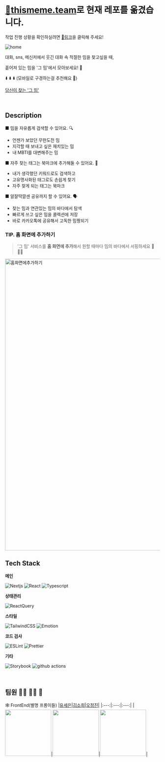 # [🔗thismeme.team](https://github.com/thismeme-team/thismeme-web)로 현재 레포를 옮겼습니다.
작업 진행 상황을 확인하실려면 [🔗링크](https://github.com/slamapp/client)을 클릭해 주세요!

![home](https://user-images.githubusercontent.com/33178048/221388037-cb94a3f1-386b-4b0f-adf6-8fea5b3f042b.png)

대화, sns, 메신저에서 웃긴 대화 속 적절한 밈을 찾고싶을 때,

흩어져 있는 밈을 '그 밈'에서 모아보세요! 🤗

⬇️ ⬇️ ⬇️ (모바일로 구경하는걸 추천해요 🙂)

[당신이 찾는 '그 밈'](https://app.thismeme.me/)

<br />

## Description
■ 밈을 자유롭게 검색할 수 있어요. 🔍
- 언젠가 보았던 무한도전 밈
- 지각할 때 보내고 싶은 재치있는 밈
- 내 MBTI를 대변해주는 밈
  
■ 자주 찾는 태그는 북마크에 추가해둘 수 있어요. 🤲
- 내가 생각했던 키워드로도 검색하고
- 고유명사화된 태그로도 손쉽게 찾기
- 자주 찾게 되는 태그는 북마크

■ 알잘딱깔센 공유까지 할 수 있어요. 🗣️
- 찾는 밈과 연관있는 밈의 바다에서 탐색
- 빠르게 쓰고 싶은 밈을 콜렉션에 저장
- 바로 카카오톡에 공유해서 고독한 밈짱되기

### TIP. 홈 화면에 추가하기
> '그 밈' 서비스를 **홈 화면에 추가**해서 원할 때마다 밈의 바다에서 서핑하세요 🌊🏄‍♀️

<img width="946" alt="홈화면에추가하기" src="https://user-images.githubusercontent.com/33178048/221389251-4e4626f1-554a-47ab-afdc-2ad1b67e4828.png">
<br />

## Tech Stack
**메인**
<p>
  <img alt="Nextjs" src="https://img.shields.io/badge/Next.js-000000?style=for-the-badge&logo=nextdotjs&logoColor=white"/>
  <img alt="React" src="https://img.shields.io/badge/react-61DAFB?style=for-the-badge&logo=react&logoColor=white">
  <img alt="Typescript" src="https://img.shields.io/badge/typescript-%23007ACC.svg?style=for-the-badge&logo=typescript&logoColor=white"/>
</p>

**상태관리**
<p>
<img alt="ReactQuery" src="https://img.shields.io/badge/-React%20Query-FF4154?style=for-the-badge&logo=react%20query&logoColor=white"/>
</p>

**스타일**
<p>
  <img alt="TailwindCSS" src="https://img.shields.io/badge/tailwindCSS-06B6D4?style=for-the-badge&logo=tailwindcss&logoColor=white">
  <img alt="Emotion" src="https://img.shields.io/badge/Emotion-EFD1EA?style=for-the-badge&logo=css3&logoColor=white"/>
</p>

**코드 검사**
<p>
  <img alt="ESLint" src="https://img.shields.io/badge/-ESLint-4B32C3?style=for-the-badge&logo=eslint&logoColor=white" />
  <img alt="Prettier" src="https://img.shields.io/badge/-Prettier-F7B93E?style=for-the-badge&logo=prettier&logoColor=white" />
</p>

**기타**
<p>
  <img alt="Storybook" src="https://img.shields.io/badge/-Storybook-FF4785?style=for-the-badge&logo=storybook&logoColor=white" />
  <img alt="github actions" src="https://img.shields.io/badge/-GithubActions-2088FF?style=for-the-badge&logo=githubactions&logoColor=white" />
</p>
<br />

## 팀원 🤦‍♀️ 🤦‍♀️ 🤦

🕸 FrontEnd(별명 프롱이들)
|[유세은](https://github.com/SeieunYoo)|[김소희](https://github.com/elbica)|[오정진](https://github.com/ojj1123)|
|:---:|:---:|:---:|
|<img src='https://avatars.githubusercontent.com/u/101736358?v=4' width="150px" height='150px'>|<img src='https://avatars.githubusercontent.com/u/74011724?v=4' width="150px" height='150x'>|<img src='https://avatars.githubusercontent.com/u/33178048?v=4' width="150px" height='150px'>|
